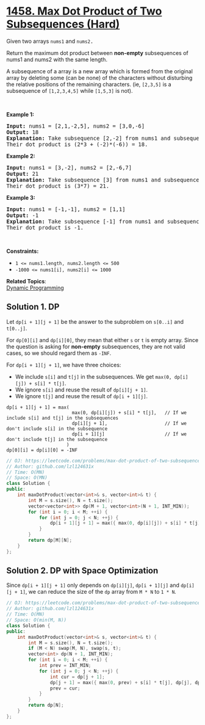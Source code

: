 # [1458. Max Dot Product of Two Subsequences (Hard)](https://leetcode.com/problems/max-dot-product-of-two-subsequences/)

<p>Given two arrays <code>nums1</code>&nbsp;and <code><font face="monospace">nums2</font></code><font face="monospace">.</font></p>

<p>Return the maximum dot product&nbsp;between&nbsp;<strong>non-empty</strong> subsequences of nums1 and nums2 with the same length.</p>

<p>A subsequence of a array is a new array which is formed from the original array by deleting some (can be none) of the characters without disturbing the relative positions of the remaining characters. (ie,&nbsp;<code>[2,3,5]</code>&nbsp;is a subsequence of&nbsp;<code>[1,2,3,4,5]</code>&nbsp;while <code>[1,5,3]</code>&nbsp;is not).</p>

<p>&nbsp;</p>
<p><strong>Example 1:</strong></p>

<pre><strong>Input:</strong> nums1 = [2,1,-2,5], nums2 = [3,0,-6]
<strong>Output:</strong> 18
<strong>Explanation:</strong> Take subsequence [2,-2] from nums1 and subsequence [3,-6] from nums2.
Their dot product is (2*3 + (-2)*(-6)) = 18.</pre>

<p><strong>Example 2:</strong></p>

<pre><strong>Input:</strong> nums1 = [3,-2], nums2 = [2,-6,7]
<strong>Output:</strong> 21
<strong>Explanation:</strong> Take subsequence [3] from nums1 and subsequence [7] from nums2.
Their dot product is (3*7) = 21.</pre>

<p><strong>Example 3:</strong></p>

<pre><strong>Input:</strong> nums1 = [-1,-1], nums2 = [1,1]
<strong>Output:</strong> -1
<strong>Explanation: </strong>Take subsequence [-1] from nums1 and subsequence [1] from nums2.
Their dot product is -1.</pre>

<p>&nbsp;</p>
<p><strong>Constraints:</strong></p>

<ul>
	<li><code>1 &lt;= nums1.length, nums2.length &lt;= 500</code></li>
	<li><code>-1000 &lt;= nums1[i], nums2[i] &lt;= 1000</code></li>
</ul>

**Related Topics**:  
[Dynamic Programming](https://leetcode.com/tag/dynamic-programming/)

## Solution 1. DP

Let `dp[i + 1][j + 1]` be the answer to the subproblem on `s[0..i]` and `t[0..j]`.

For `dp[0][i]` and `dp[i][0]`, they mean that either `s` or `t` is empty array. Since the question is asking for **non-empty** subsequences, they are not valid cases, so we should regard them as `-INF`.

For `dp[i + 1][j + 1]`, we have three choices:

* We include `s[i]` and `t[j]` in the subsequences. We get `max(0, dp[i][j]) + s[i] * t[j]`.
* We ignore `s[i]` and reuse the result of `dp[i][j + 1]`.
* We ignore `t[j]` and reuse the result of `dp[i + 1][j]`.

```
dp[i + 1][j + 1] = max(
                        max(0, dp[i][j]) + s[i] * t[j],   // If we include s[i] and t[j] in the subsequences
                        dp[i][j + 1],                     // If we don't include s[i] in the subsequence
                        dp[i + 1][j]                      // If we don't include t[j] in the subsequence
                      )
dp[0][i] = dp[i][0] = -INF 
```

```cpp
// OJ: https://leetcode.com/problems/max-dot-product-of-two-subsequences/
// Author: github.com/lzl124631x
// Time: O(MN)
// Space: O(MN)
class Solution {
public:
    int maxDotProduct(vector<int>& s, vector<int>& t) {
        int M = s.size(), N = t.size();
        vector<vector<int>> dp(M + 1, vector<int>(N + 1, INT_MIN));
        for (int i = 0; i < M; ++i) {
            for (int j = 0; j < N; ++j) {
                dp[i + 1][j + 1] = max({ max(0, dp[i][j]) + s[i] * t[j], dp[i + 1][j], dp[i][j + 1] });
            }
        }
        return dp[M][N];
    }
};
```

## Solution 2. DP with Space Optimization

Since `dp[i + 1][j + 1]` only depends on `dp[i][j]`, `dp[i + 1][j]` and `dp[i][j + 1]`, we can reduce the size of the `dp` array from `M * N` to `1 * N`.

```cpp
// OJ: https://leetcode.com/problems/max-dot-product-of-two-subsequences/
// Author: github.com/lzl124631x
// Time: O(MN)
// Space: O(min(M, N))
class Solution {
public:
    int maxDotProduct(vector<int>& s, vector<int>& t) {
        int M = s.size(), N = t.size();
        if (M < N) swap(M, N), swap(s, t);
        vector<int> dp(N + 1, INT_MIN);
        for (int i = 0; i < M; ++i) {
            int prev = INT_MIN;
            for (int j = 0; j < N; ++j) {
                int cur = dp[j + 1];
                dp[j + 1] = max({ max(0, prev) + s[i] * t[j], dp[j], dp[j + 1] });
                prev = cur;
            }
        }
        return dp[N];
    }
};
```